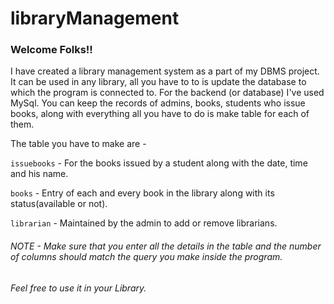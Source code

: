 # libraryManagement
### Welcome Folks!!

I have created a library management system as a part of my DBMS project. It can be used in any library, all you have to to is update the database to which the program is connected to. 
For the backend (or database) I've used MySql. You can keep the records of admins, books, students who issue books, along with everything all you have to do is make table for each of them.

The table you have to make are - 


`issuebooks` - For the books issued by a student along with the date, time and his name.

`books` - Entry of each and every book in the library along with its status(available or not).

`librarian` - Maintained by the admin to add or remove librarians.


###### NOTE - Make sure that you enter all the details in the table and the number of columns should match the query you make inside the program.

###### Feel free to use it in your Library.


